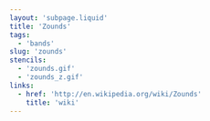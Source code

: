 ```yaml
---
layout: 'subpage.liquid'
title: 'Zounds'
tags:
  - 'bands'
slug: 'zounds'
stencils:
  - 'zounds.gif'
  - 'zounds_z.gif'
links:
  - href: 'http://en.wikipedia.org/wiki/Zounds'
    title: 'wiki'
---
```

